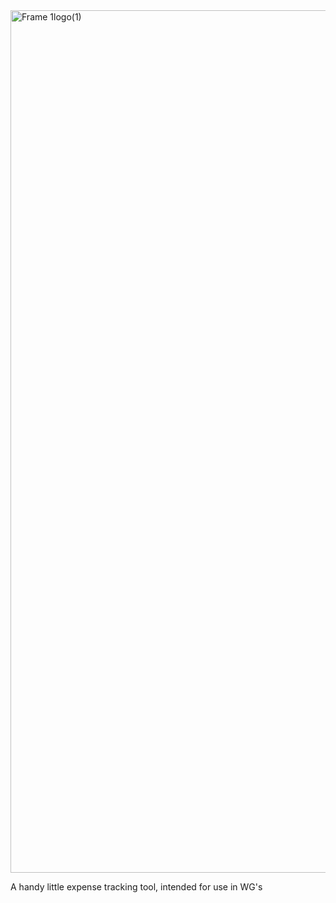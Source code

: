 <img width="1380" alt="Frame 1logo(1)" src="https://user-images.githubusercontent.com/95275073/159170916-b60691ad-4737-403e-87db-b3a4755d0140.png">

A handy little expense tracking tool, intended for use in WG's
